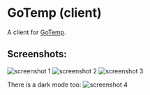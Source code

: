# GoTemp (client)

A client for [GoTemp](https://github.com/mateusrdc/gotemp-server).

## Screenshots:

![screenshot 1](https://i.imgur.com/6QBS3UG.png)
![screenshot 2](https://i.imgur.com/jJqJ3VD.png)
![screenshot 3](https://i.imgur.com/k92YT2A.png)

There is a dark mode too:
![screenshot 4](https://i.imgur.com/SAT4ntW.png)
